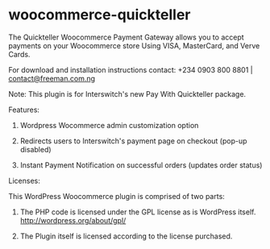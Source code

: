 woocommerce-quickteller
=======================

The Quickteller Woocommerce Payment Gateway allows you to accept payments on your Woocommerce store Using VISA, MasterCard, and Verve Cards.

For download and installation instructions contact: +234 0903 800 8801  |  contact@freeman.com.ng


Note: This plugin is for Interswitch's new Pay With Quickteller package.
 

Features:

1. Wordpress Wocommerce admin customization option

2. Redirects users to Interswitch's payment page on checkout (pop-up disabled)

3. Instant Payment Notification on successful orders (updates order status)


Licenses:

This WordPress Woocommerce plugin is comprised of two parts:


1. The PHP code is licensed under the GPL license as is WordPress itself. http://wordpress.org/about/gpl/ 

2. The Plugin itself is licensed according to the license purchased.
